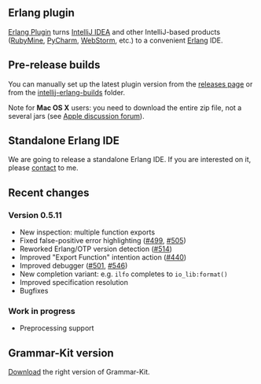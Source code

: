 ## Erlang plugin
[Erlang Plugin](http://plugins.jetbrains.com/plugin/?pluginId=7083) turns [IntelliJ IDEA](http://www.jetbrains.com/idea/) 
and other IntelliJ-based products 
([RubyMine](http://www.jetbrains.com/ruby/), 
[PyCharm](http://www.jetbrains.com/pycharm/), 
[WebStorm](http://www.jetbrains.com/webstorm/), etc.) to a convenient [Erlang](http://www.erlang.org/) IDE.

## Pre-release builds
You can manually set up the latest plugin version from the [releases page](https://github.com/ignatov/intellij-erlang/releases) or from the [intellij-erlang-builds](https://www.dropbox.com/sh/4sbgxzjto5fa21b/1cpM3Nb-yF) folder.

Note for **Mac OS X** users: you need to download the entire zip file, not a several jars (see [Apple discussion forum](https://discussions.apple.com/thread/1483114)). 

## Standalone Erlang IDE
We are going to release a standalone Erlang IDE. If you are interested on it, please [contact](mailto:ignatovs@gmail.com) to me.

## Recent changes
### Version 0.5.11
* New inspection: multiple function exports
* Fixed false-positive error highlighting (<a href="https://github.com/ignatov/intellij-erlang/issues/499">#499</a>, <a href="https://github.com/ignatov/intellij-erlang/issues/505">#505</a>)
* Reworked Erlang/OTP version detection (<a href="https://github.com/ignatov/intellij-erlang/issues/514">#514</a>)
* Improved "Export Function" intention action (<a href="https://github.com/ignatov/intellij-erlang/issues/440">#440</a>)
* Improved debugger (<a href="https://github.com/ignatov/intellij-erlang/issues/501">#501</a>, <a href="https://github.com/ignatov/intellij-erlang/issues/546">#546</a>)
* New completion variant: e.g. ```ilfo``` completes to ```io_lib:format()```
* Improved specification resolution
* Bugfixes

### Work in progress
* Preprocessing support

## Grammar-Kit version
[Download](https://github.com/JetBrains/Grammar-Kit/releases/tag/1.2.0.2) the right version of Grammar-Kit.
